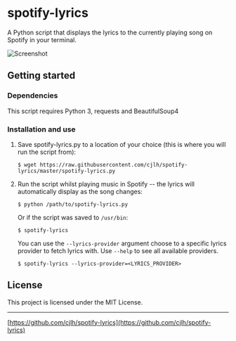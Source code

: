 # spotify-lyrics

A Python script that displays the lyrics to the currently playing song on Spotify in your terminal.

![Screenshot](./screenshots/1.png "Screenshot")


## Getting started

### Dependencies

This script requires Python 3, requests and BeautifulSoup4

### Installation and use

1. Save spotify-lyrics.py to a location of your choice (this is where you will run the script from):

    ```
    $ wget https://raw.githubusercontent.com/cjlh/spotify-lyrics/master/spotify-lyrics.py
    ```

2. Run the script whilst playing music in Spotify -- the lyrics will automatically display as the song changes:

    ```
    $ python /path/to/spotify-lyrics.py
    ```

    Or if the script was saved to `/usr/bin`:

    ```
    $ spotify-lyrics
    ```

    You can use the `--lyrics-provider` argument choose to a specific lyrics provider to fetch lyrics with. Use `--help` to see all available providers.
    ```
    $ spotify-lyrics --lyrics-provider=<LYRICS_PROVIDER>
    ```
    


## License

This project is licensed under the MIT License.

***
[https://github.com/cjlh/spotify-lyrics](https://github.com/cjlh/spotify-lyrics)
